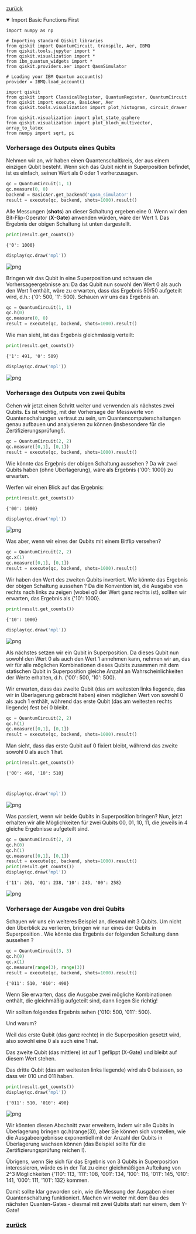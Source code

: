 [zurück](study-guide.md)

<details open>

<summary>Import Basic Functions First</summary>

    import numpy as np

    # Importing standard Qiskit libraries
    from qiskit import QuantumCircuit, transpile, Aer, IBMQ
    from qiskit.tools.jupyter import *
    from qiskit.visualization import *
    from ibm_quantum_widgets import *
    from qiskit.providers.aer import QasmSimulator

    # Loading your IBM Quantum account(s)
    provider = IBMQ.load_account()
    
    import qiskit
    from qiskit import ClassicalRegister, QuantumRegister, QuantumCircuit
    from qiskit import execute, BasicAer, Aer
    from qiskit.tools.visualization import plot_histogram, circuit_drawer

    from qiskit.visualization import plot_state_qsphere
    from qiskit.visualization import plot_bloch_multivector, array_to_latex
    from numpy import sqrt, pi

</details>

### Vorhersage des Outputs eines Qubits

Nehmen wir an, wir haben einen Quantenschaltkreis, der aus einem einzigen Qubit besteht. 
Wenn sich das Qubit nicht in Superposition befindet, ist es einfach, seinen Wert als 0 oder 1 vorherzusagen.


```python
qc = QuantumCircuit(1, 1)
qc.measure(0, 0)
backend = BasicAer.get_backend('qasm_simulator')
result = execute(qc, backend, shots=1000).result()
```

Alle Messungen (**shots**) an dieser Schaltung ergeben eine 0. 
Wenn wir den Bit-Flip-Operator (**X-Gate**) anwenden würden, wäre der Wert 1. Das Ergebnis der obigen Schaltung ist unten dargestellt.


```python
print(result.get_counts())

```

    {'0': 1000}



```python
display(qc.draw('mpl'))
```


    
![png](output_7_0.png)
    


Bringen wir das Qubit in eine Superposition und schauen die Vorhersageergebnisse an: 
Da das Qubit nun sowohl den Wert 0 als auch den Wert 1 enthält, wäre zu erwarten, dass das Ergebnis 50/50 aufgeteilt wird, d.h.: 
{'0': 500, '1': 500}. 
Schauen wir uns das Ergebnis an.


```python
qc = QuantumCircuit(1, 1)
qc.h(0)
qc.measure(0, 0)
result = execute(qc, backend, shots=1000).result()

```

Wie man sieht, ist das Ergebnis gleichmässig verteilt:


```python
print(result.get_counts())

```

    {'1': 491, '0': 509}



```python
display(qc.draw('mpl'))
```


    
![png](output_12_0.png)
    


### Vorhersage des Outputs von zwei Qubits

Gehen wir jetzt einen Schritt weiter und verwenden als nächstes zwei Qubits. 
Es ist wichtig, mit der Vorhersage der Messwerte von Quantenschaltungen vertraut zu sein, um Quantencomputerschaltungen genau aufbauen und analysieren zu können 
(insbesondere für die Zertifizierungsprüfung!).


```python
qc = QuantumCircuit(2, 2)
qc.measure([0,1], [0,1])
result = execute(qc, backend, shots=1000).result()

```

Wie könnte das Ergebnis der obigen Schaltung aussehen ?
Da wir zwei Qubits haben (ohne Überlagerung), wäre als Ergebnis {'00': 1000} zu erwarten. 

Werfen wir einen Blick auf das Ergebnis:


```python
print(result.get_counts())

```

    {'00': 1000}



```python
display(qc.draw('mpl'))
```


    
![png](output_18_0.png)
    


Was aber, wenn wir eines der Qubits mit einem Bitflip versehen?


```python
qc = QuantumCircuit(2, 2)
qc.x(1)
qc.measure([0,1], [0,1])
result = execute(qc, backend, shots=1000).result()

```

Wir haben den Wert des zweiten Qubits invertiert. 
Wie könnte das Ergebnis der obigen Schaltung aussehen ?
Da die Konvention ist, die Ausgabe von rechts nach links zu zeigen (wobei q0 der Wert ganz rechts ist), sollten wir erwarten, das Ergebnis als {'10': 1000}.


```python
print(result.get_counts())

```

    {'10': 1000}



```python
display(qc.draw('mpl'))
```


    
![png](output_23_0.png)
    


Als nächstes setzen wir ein Qubit in Superposition. 
Da dieses Qubit nun sowohl den Wert 0 als auch den Wert 1 annehmen kann, nehmen wir an, 
das wir für alle möglichen Kombinationen dieses Qubits zusammen mit dem statischen Qubit in Superposition gleiche Anzahl an Wahrscheinlichkeiten der Werte erhalten,
d.h. {'00': 500, '10': 500}. 

Wir erwarten, dass das zweite Qubit (das am weitesten links liegende, das wir in Überlagerung gebracht haben) einen möglichen Wert von sowohl 0 als auch 1 enthält, 
während das erste Qubit (das am weitesten rechts liegende) fest bei 0 bleibt.


```python
qc = QuantumCircuit(2, 2)
qc.h(1)
qc.measure([0,1], [0,1])
result = execute(qc, backend, shots=1000).result()
```

Man sieht, dass das erste Qubit auf 0 fixiert bleibt, während das zweite sowohl 0 als auch 1 hat.


```python
print(result.get_counts())

```

    {'00': 490, '10': 510}



```python


display(qc.draw('mpl'))
```


    
![png](output_28_0.png)
    


Was passiert, wenn wir beide Qubits in Superposition bringen? 
Nun, jetzt erhalten wir alle Möglichkeiten für zwei Qubits 00, 01, 10, 11, die jeweils in 4 gleiche Ergebnisse aufgeteilt sind.


```python
qc = QuantumCircuit(2, 2)
qc.h(0)
qc.h(1)
qc.measure([0,1], [0,1])
result = execute(qc, backend, shots=1000).result()
print(result.get_counts())
display(qc.draw('mpl'))
```

    {'11': 261, '01': 238, '10': 243, '00': 258}



    
![png](output_30_1.png)
    


### Vorhersage der Ausgabe von drei Qubits

Schauen wir uns ein weiteres Beispiel an, diesmal mit 3 Qubits. 
Um nicht den Überblick zu verlieren, bringen wir nur eines der Qubits in Superposition . 
Wie könnte das Ergebnis der folgenden Schaltung dann aussehen ?



```python
qc = QuantumCircuit(3, 3)
qc.h(0)
qc.x(1)
qc.measure(range(3), range(3))
result = execute(qc, backend, shots=1000).result()

```

    {'011': 510, '010': 490}


Wenn Sie erwarten, dass die Ausgabe zwei mögliche Kombinationen enthält, die gleichmäßig aufgeteilt sind, dann liegen Sie richtig! 

Wir sollten folgendes Ergebnis sehen {'010: 500, '011': 500}. 

Und warum? 

Weil das erste Qubit (das ganz rechte) in die Superposition gesetzt wird, also sowohl eine 0 als auch eine 1 hat. 

Das zweite Qubit (das mittlere) ist auf 1 geflippt (X-Gate) und bleibt auf diesem Wert stehen. 

Das dritte Qubit (das am weitesten links liegende) wird als 0 belassen, so dass wir 010 und 011 haben.


```python
print(result.get_counts())
display(qc.draw('mpl'))
```

    {'011': 510, '010': 490}



    
![png](output_34_1.png)
    


Wir könnten diesen Abschnitt zwar erweitern, indem wir alle Qubits in Überlagerung bringen qc.h(range(3)), aber Sie können sich vorstellen, wie die Ausgabeergebnisse exponentiell mit der Anzahl der Qubits in Überlagerung wachsen können (das Beispiel sollte für die Zertifizierungsprüfung reichen !).


Übrigens, wenn Sie sich für das Ergebnis von 3 Qubits in Superposition interessieren, würde es in der Tat zu einer gleichmäßigen Aufteilung von 2^3 Möglichkeiten {'110': 113, '111': 108, '001': 134, '100': 116, '011': 145, '010': 141, '000': 111, '101': 132} kommen.


Damit sollte klar geworden sein, wie die Messung der Ausgaben einer Quantenschaltung funktioniert.
Machen wir weiter mit dem Bau des nächsten Quanten-Gates - diesmal mit zwei Qubits statt nur einem, dem Y-Gate!



### [zurück](study-guide.md)
